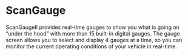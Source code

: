 # ScanGauge
ScanGaugeII provides real-time gauges to show you what is going on “under the hood” with more than 15 built-in digital gauges. The gauge screen allows you to select and display 4 gauges at a time, so you can monitor the current operating conditions of your vehicle in real-time.
